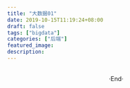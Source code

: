 ```yaml
---
title: "大数据01"
date: 2019-10-15T11:19:24+08:00
draft: false
tags: ["bigdata"]
categories: ["后端"]
featured_image: 
description: 
---
```


<br>

<center>  ·End·  </center>
